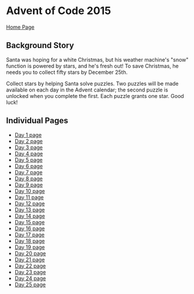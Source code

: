 # Advent of Code 2015
<a href="https://adventofcode.com/2015/" target="_blank">Home Page</a>

## Background Story
Santa was hoping for a white Christmas, but his weather machine's "snow" function is powered by stars, and he's fresh out! To save Christmas, he needs you to collect fifty stars by December 25th.

Collect stars by helping Santa solve puzzles. Two puzzles will be made available on each day in the Advent calendar; the second puzzle is unlocked when you complete the first. Each puzzle grants one star. Good luck!

## Individual Pages
*  <a href="https://adventofcode.com/2015/day/1" target="_blank">Day 1 page</a>
*  <a href="https://adventofcode.com/2015/day/2" target="_blank">Day 2 page</a>
*  <a href="https://adventofcode.com/2015/day/3" target="_blank">Day 3 page</a>
*  <a href="https://adventofcode.com/2015/day/4" target="_blank">Day 4 page</a>
*  <a href="https://adventofcode.com/2015/day/5" target="_blank">Day 5 page</a>
*  <a href="https://adventofcode.com/2015/day/6" target="_blank">Day 6 page</a>
*  <a href="https://adventofcode.com/2015/day/7" target="_blank">Day 7 page</a>
*  <a href="https://adventofcode.com/2015/day/8" target="_blank">Day 8 page</a>
*  <a href="https://adventofcode.com/2015/day/9" target="_blank">Day 9 page</a>
*  <a href="https://adventofcode.com/2015/day/10" target="_blank">Day 10 page</a>
*  <a href="https://adventofcode.com/2015/day/11" target="_blank">Day 11 page</a>
*  <a href="https://adventofcode.com/2015/day/12" target="_blank">Day 12 page</a>
*  <a href="https://adventofcode.com/2015/day/13" target="_blank">Day 13 page</a>
*  <a href="https://adventofcode.com/2015/day/14" target="_blank">Day 14 page</a>
*  <a href="https://adventofcode.com/2015/day/15" target="_blank">Day 15 page</a>
*  <a href="https://adventofcode.com/2015/day/16" target="_blank">Day 16 page</a>
*  <a href="https://adventofcode.com/2015/day/17" target="_blank">Day 17 page</a>
*  <a href="https://adventofcode.com/2015/day/18" target="_blank">Day 18 page</a>
*  <a href="https://adventofcode.com/2015/day/19" target="_blank">Day 19 page</a>
*  <a href="https://adventofcode.com/2015/day/20" target="_blank">Day 20 page</a>
*  <a href="https://adventofcode.com/2015/day/21" target="_blank">Day 21 page</a>
*  <a href="https://adventofcode.com/2015/day/22" target="_blank">Day 22 page</a>
*  <a href="https://adventofcode.com/2015/day/23" target="_blank">Day 23 page</a>
*  <a href="https://adventofcode.com/2015/day/24" target="_blank">Day 24 page</a>
*  <a href="https://adventofcode.com/2015/day/25" target="_blank">Day 25 page</a>

